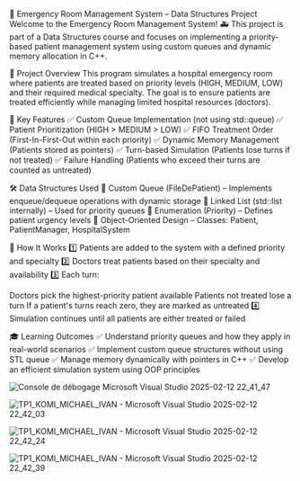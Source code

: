 🏥 Emergency Room Management System – Data Structures Project
Welcome to the Emergency Room Management System! 🚑 This project is part of a Data Structures course and focuses on implementing a priority-based patient management system using custom queues and dynamic memory allocation in C++.

📖 Project Overview
This program simulates a hospital emergency room where patients are treated based on priority levels (HIGH, MEDIUM, LOW) and their required medical specialty. The goal is to ensure patients are treated efficiently while managing limited hospital resources (doctors).

🎯 Key Features
✅ Custom Queue Implementation (not using std::queue)
✅ Patient Prioritization (HIGH > MEDIUM > LOW)
✅ FIFO Treatment Order (First-In-First-Out within each priority)
✅ Dynamic Memory Management (Patients stored as pointers)
✅ Turn-based Simulation (Patients lose turns if not treated)
✅ Failure Handling (Patients who exceed their turns are counted as untreated)

🛠 Data Structures Used
🔹 Custom Queue (FileDePatient) – Implements enqueue/dequeue operations with dynamic storage
🔹 Linked List (std::list internally) – Used for priority queues
🔹 Enumeration (Priority) – Defines patient urgency levels
🔹 Object-Oriented Design – Classes: Patient, PatientManager, HospitalSystem

🚀 How It Works
1️⃣ Patients are added to the system with a defined priority and specialty
2️⃣ Doctors treat patients based on their specialty and availability
3️⃣ Each turn:

Doctors pick the highest-priority patient available
Patients not treated lose a turn
If a patient's turns reach zero, they are marked as untreated
4️⃣ Simulation continues until all patients are either treated or failed

🎓 Learning Outcomes
✅ Understand priority queues and how they apply in real-world scenarios
✅ Implement custom queue structures without using STL queue
✅ Manage memory dynamically with pointers in C++
✅ Develop an efficient simulation system using OOP principles

![Console de débogage Microsoft Visual Studio 2025-02-12 22_41_47](https://github.com/user-attachments/assets/1ad42106-b4d8-4992-8669-06aa43a813e9)

![TP1_KOMI_MICHAEL_IVAN - Microsoft Visual Studio 2025-02-12 22_42_03](https://github.com/user-attachments/assets/c80d8c8f-8c6d-429a-b9e9-3cfc399c752e)

![TP1_KOMI_MICHAEL_IVAN - Microsoft Visual Studio 2025-02-12 22_42_24](https://github.com/user-attachments/assets/edb93408-f9b4-44a0-9451-7f14a57b1916)

![TP1_KOMI_MICHAEL_IVAN - Microsoft Visual Studio 2025-02-12 22_42_39](https://github.com/user-attachments/assets/5ef63c16-eeb2-4718-a148-6edaa0439647)

